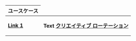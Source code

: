 <table class="with-heading-tint width-full">
  <thead>
  <tr>
   <th>ユースケース</th>
  </tr>
  </thead>
  <tr>
     <td><strong><p data-md-type="paragraph"><a href="/docs/privacy-sandbox/shared-storage/known-customer/">Link 1</a></p></strong></td>
     <td>
        <strong>
          <p data-md-type="paragraph">
            Text
            <a href="/docs/privacy-sandbox/shared-storage/creative-rotation/">クリエイティブ ローテーション</a>
          </p>
        </strong>
     </td>
  </tr>
</table>
